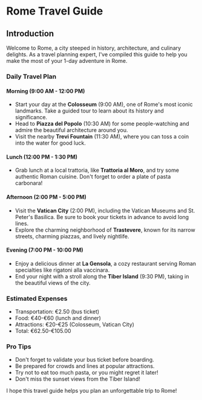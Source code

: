 **Rome Travel Guide**
=====================



Introduction
-------------

Welcome to Rome, a city steeped in history, architecture, and culinary delights. As a travel planning expert, I've compiled this guide to help you make the most of your 1-day adventure in Rome.

### Daily Travel Plan

#### Morning (9:00 AM - 12:00 PM)

* Start your day at the **Colosseum** (9:00 AM), one of Rome's most iconic landmarks. Take a guided tour to learn about its history and significance.
* Head to **Piazza del Popolo** (10:30 AM) for some people-watching and admire the beautiful architecture around you.
* Visit the nearby **Trevi Fountain** (11:30 AM), where you can toss a coin into the water for good luck.

#### Lunch (12:00 PM - 1:30 PM)

* Grab lunch at a local trattoria, like **Trattoria al Moro**, and try some authentic Roman cuisine. Don't forget to order a plate of pasta carbonara!

#### Afternoon (2:00 PM - 5:00 PM)

* Visit the **Vatican City** (2:00 PM), including the Vatican Museums and St. Peter's Basilica. Be sure to book your tickets in advance to avoid long lines.
* Explore the charming neighborhood of **Trastevere**, known for its narrow streets, charming piazzas, and lively nightlife.

#### Evening (7:00 PM - 10:00 PM)

* Enjoy a delicious dinner at **La Gensola**, a cozy restaurant serving Roman specialties like rigatoni alla vaccinara.
* End your night with a stroll along the **Tiber Island** (9:30 PM), taking in the beautiful views of the city.

### Estimated Expenses

* Transportation: €2.50 (bus ticket)
* Food: €40-€60 (lunch and dinner)
* Attractions: €20-€25 (Colosseum, Vatican City)
* Total: €62.50-€105.00

### Pro Tips

* Don't forget to validate your bus ticket before boarding.
* Be prepared for crowds and lines at popular attractions.
* Try not to eat too much pasta, or you might regret it later!
* Don't miss the sunset views from the Tiber Island!

I hope this travel guide helps you plan an unforgettable trip to Rome!